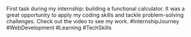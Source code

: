 First task during my internship: building a functional calculator.
It was a great opportunity to apply my coding skills and tackle problem-solving challenges.
Check out the video to see my work. #InternshipJourney #WebDevelopment #Learning #TechSkills
